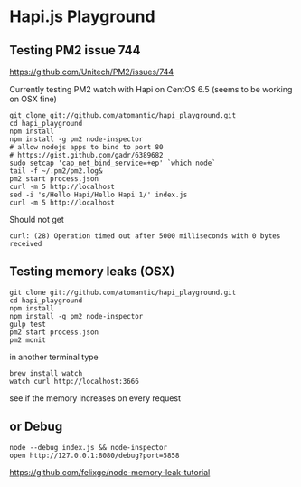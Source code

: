 
# Hapi.js Playground


## Testing PM2 issue 744

https://github.com/Unitech/PM2/issues/744

Currently testing PM2 watch with Hapi on CentOS 6.5 (seems to be working on OSX fine)

```
git clone git://github.com/atomantic/hapi_playground.git
cd hapi_playground
npm install
npm install -g pm2 node-inspector
# allow nodejs apps to bind to port 80
# https://gist.github.com/gadr/6389682
sudo setcap 'cap_net_bind_service=+ep' `which node`
tail -f ~/.pm2/pm2.log&
pm2 start process.json
curl -m 5 http://localhost
sed -i 's/Hello Hapi/Hello Hapi 1/' index.js
curl -m 5 http://localhost
```

Should not get 
```
curl: (28) Operation timed out after 5000 milliseconds with 0 bytes received
```



## Testing memory leaks (OSX)

```
git clone git://github.com/atomantic/hapi_playground.git
cd hapi_playground
npm install
npm install -g pm2 node-inspector
gulp test
pm2 start process.json
pm2 monit
```

in another terminal type

```
brew install watch
watch curl http://localhost:3666
```

see if the memory increases on every request

## or Debug

```
node --debug index.js && node-inspector
open http://127.0.0.1:8080/debug?port=5858

```

https://github.com/felixge/node-memory-leak-tutorial
